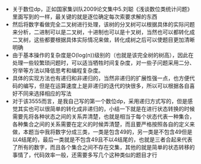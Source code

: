 * 关于数位dp，正如国家集训队2009论文集中5.刘聪《浅谈数位类统计问题》里面写到的一样，最关键的就是逐位确定每次索要求解的东西
* 然后将数字看做完全二叉树进行处理，该树的分叉树可以根据具体的实际问题来分析，二进制可以是二叉树，十进制也可以是十叉树，当然也可以都转化成二叉树，这些都要根据具体实际情况来做，转化成树之后可以使题目更加清晰明确
* 由于基本操作的复杂度是O(log(n))级别的（也就是该完全树的树高），因此在处理一些较繁琐问题时，可以适当牺牲时间复杂度，对一些子问题采用二分、穷举等方法以降低思考和编程复杂度。
* 具体的实现方法也有递归和非递归的，当然非递归的扩展性强一点，也方便代码的编写，但是在运算速度上是非递归的迭代的快很多，所以可以根据各自喜好不同来选择相应的写法
* 对于该3555而言，是我自己写的第一个数位dp，采用递归方式写的，但是感觉其实也可以很简单的转化成非递归的，小结一下就是在进行状态转换的时候需要先将各种状态之间的关系弄清楚，也就是相当于每个状态代表一种集合，各种集合之间的关系需要在定义的时候弄清楚，而且要严格按照各自的定义来做，本题当中我将数字分成三类，一类是包含49的，另一类是不包含49但是以4结尾的，最后一类就是不包含49且不以4结尾的，也就是三者合起来代表了所有的数字，而且各个集合之间不存在交集，其他的就是简单的状态转移的事情了，代码效率一般，还需要多写几个这种类似的题目才行